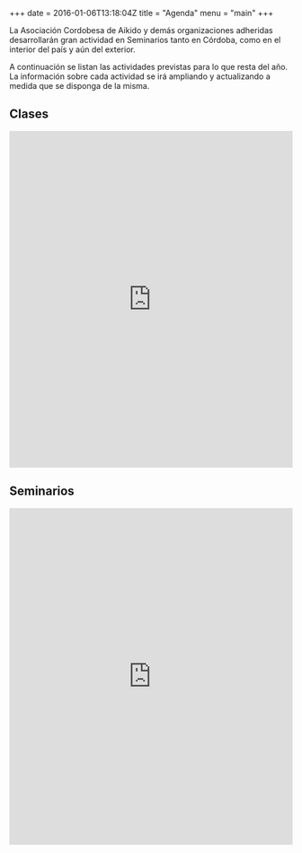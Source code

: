 +++
date = 2016-01-06T13:18:04Z
title = "Agenda"
menu = "main"
+++

La Asociación Cordobesa de Aikido y demás organizaciones adheridas 
desarrollarán gran actividad en Seminarios tanto en Córdoba, como en el 
interior del país y aún del exterior. 

A continuación se listan las actividades previstas para lo que resta del año. 
La información sobre cada actividad se irá ampliando y actualizando a medida 
que se disponga de la misma.

## Clases

<iframe src="https://calendar.google.com/calendar/embed?showTitle=0&amp;showCalendars=0&amp;mode=WEEK&amp;height=600&amp;wkst=1&amp;hl=es_419&amp;bgcolor=%23ffffff&amp;src=mnqjpie8ks2ub10ap2q6dh3kuk%40group.calendar.google.com&amp;color=%232952A3&amp;ctz=America%2FArgentina%2FBuenos_Aires" style="border-width:0" width="100%" height="600" frameborder="0" scrolling="no"></iframe>

## Seminarios

<iframe src="https://calendar.google.com/calendar/embed?showTitle=0&amp;showCalendars=0&amp;mode=AGENDA&amp;height=600&amp;wkst=1&amp;hl=es_419&amp;bgcolor=%23FFFFFF&amp;src=ba5jda3ik24n5msns5vr5t1d8s%40group.calendar.google.com&amp;color=%23182C57&amp;ctz=America%2FArgentina%2FBuenos_Aires" style="border-width:0" width="100%" height="600" frameborder="0" scrolling="no"></iframe>